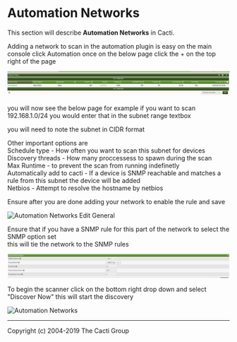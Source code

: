 # Automation Networks

This section will describe **Automation Networks** in Cacti.

Adding a network to scan in the automation plugin is easy  on the main console click Automation
once on the below page click the + on the top right of the page 

![Automation Networks](images/automation-network-main.png)  


you will now see the below page for example if you want to scan 192.168.1.0/24 you would enter that in the subnet range textbox  


you will need to note the subnet in CIDR format  

Other important options are  
Schedule type - How often you want to scan this subnet for devices  
Discovery threads - How many proccessess to spawn during the scan  
Max Runtime - to prevent the scan from running indefinetly   
Automatically add to cacti - If a device is SNMP reachable and matches a rule from this subnet the device will be added  
Netbios - Attempt to resolve the hostname by netbios  


Ensure after you are done adding your network to enable the rule and save  

![Automation Networks Edit General](images/automation-networks-edit1.png)

Ensure that if you have a SNMP rule for this part of the network to select the  SNMP option set  
this will tie the network to the SNMP rules   

![Automation Networks Edit General](images/automation-reachability-settings.png)  

To begin the scanner click on the bottom right drop down and select "Discover Now" this will start the discovery  

![Automation Networks](images/automation-networks.png)

---
Copyright (c) 2004-2019 The Cacti Group
